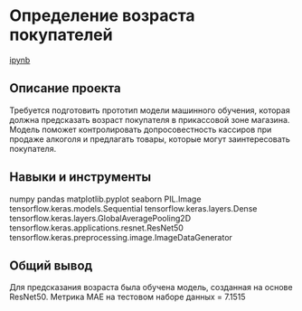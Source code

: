 # Определение возраста покупателей

[ipynb](https://github.com/shudarmih/portfolio/blob/main/02%20determining%20the%20buyer's%20age%20from%20a%20photo/determining%20the%20buyer's%20age%20from%20a%20photo.ipynb)

## Описание проекта
Требуется подготовить прототип модели машинного обучения, которая должна предсказать возраст покупателя в прикассовой зоне магазина. Модель поможет контролировать допросовестность кассиров при продаже алкоголя и предлагать товары, которые могут заинтересовать покупателя.

## Навыки и инструменты
numpy 
pandas 
matplotlib.pyplot 
seaborn
PIL.Image
tensorflow.keras.models.Sequential
tensorflow.keras.layers.Dense
tensorflow.keras.layers.GlobalAveragePooling2D
tensorflow.keras.applications.resnet.ResNet50
tensorflow.keras.preprocessing.image.ImageDataGenerator 

## Общий вывод
Для предсказания возраста была обучена модель, созданная на основе ResNet50. Метрика MAE на тестовом наборе данных = 7.1515
